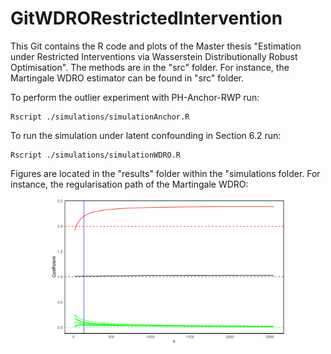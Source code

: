 # GitWDRORestrictedIntervention
This Git contains the R code and plots of the Master thesis "Estimation under Restricted Interventions via Wasserstein Distributionally Robust Optimisation". The methods are in the "src" folder. For instance, the Martingale WDRO estimator can be found in "src" folder.

To perform the outlier experiment with PH-Anchor-RWP run:
```
Rscript ./simulations/simulationAnchor.R
```
To run the simulation under latent confounding in Section 6.2 run:
```
Rscript ./simulations/simulationWDRO.R
```
Figures are located in the "results" folder within the "simulations folder. For instance, the regularisation path of the Martingale WDRO:
<p align="center">  
    <img src="./simulations/results/regupath.pdf" width=75% height=75%>
</p> 
